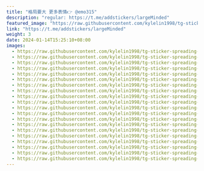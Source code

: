 ```yaml
---
title: "格局要大 更多表情👉 @emo315"
description: "regular: https://t.me/addstickers/largeMinded"
featured_image: "https://raw.githubusercontent.com/kylelin1998/tg-sticker-spreading-worldwide-images/main/img/39b207d0-343b-4708-844e-583202a20b2c.jpg"
link: "https://t.me/addstickers/largeMinded"
weight: 3
date: 2024-01-14T15:25:10+08:00
images:
  - https://raw.githubusercontent.com/kylelin1998/tg-sticker-spreading-worldwide-images/main/img/39b207d0-343b-4708-844e-583202a20b2c.jpg
  - https://raw.githubusercontent.com/kylelin1998/tg-sticker-spreading-worldwide-images/main/img/7eff6ac3-11f9-410f-b892-f5ea8971b86a.jpg
  - https://raw.githubusercontent.com/kylelin1998/tg-sticker-spreading-worldwide-images/main/img/63a6171f-a3e6-4fa5-8e45-a6c5021fe738.jpg
  - https://raw.githubusercontent.com/kylelin1998/tg-sticker-spreading-worldwide-images/main/img/81e2d6e0-fd72-4f12-8c2d-e48d61ad655e.jpg
  - https://raw.githubusercontent.com/kylelin1998/tg-sticker-spreading-worldwide-images/main/img/9f014385-5e0d-47e0-a442-492ec6e9112f.jpg
  - https://raw.githubusercontent.com/kylelin1998/tg-sticker-spreading-worldwide-images/main/img/76bcfeb9-29cf-442a-bc78-fe533737bcf8.jpg
  - https://raw.githubusercontent.com/kylelin1998/tg-sticker-spreading-worldwide-images/main/img/0298ffaa-4fca-4d35-b56f-26e96a50325b.jpg
  - https://raw.githubusercontent.com/kylelin1998/tg-sticker-spreading-worldwide-images/main/img/7a3ba102-ba2e-48c0-8ede-363eb266313c.jpg
  - https://raw.githubusercontent.com/kylelin1998/tg-sticker-spreading-worldwide-images/main/img/a311b312-b718-4d65-b3b1-7dfa2816300e.jpg
  - https://raw.githubusercontent.com/kylelin1998/tg-sticker-spreading-worldwide-images/main/img/18373890-d451-4483-9803-71971601b7f2.jpg
  - https://raw.githubusercontent.com/kylelin1998/tg-sticker-spreading-worldwide-images/main/img/ed1b4304-6fa9-41db-9d8c-a3b4021f6a56.jpg
  - https://raw.githubusercontent.com/kylelin1998/tg-sticker-spreading-worldwide-images/main/img/46e05925-450f-432f-b5a6-f85562bbb525.jpg
  - https://raw.githubusercontent.com/kylelin1998/tg-sticker-spreading-worldwide-images/main/img/2b112855-7923-479b-8cd5-c8707dee779f.jpg
  - https://raw.githubusercontent.com/kylelin1998/tg-sticker-spreading-worldwide-images/main/img/a8a42748-24b5-4b2a-8f25-60102a5f73e2.jpg
  - https://raw.githubusercontent.com/kylelin1998/tg-sticker-spreading-worldwide-images/main/img/55c3d470-c9e8-4292-a622-6840f2dcdd2a.jpg
  - https://raw.githubusercontent.com/kylelin1998/tg-sticker-spreading-worldwide-images/main/img/20fb1835-e32e-435e-a1b8-63bec6d5dfe4.jpg
  - https://raw.githubusercontent.com/kylelin1998/tg-sticker-spreading-worldwide-images/main/img/ed51f49c-f9c9-4e8e-a236-bd96b7913e88.jpg
  - https://raw.githubusercontent.com/kylelin1998/tg-sticker-spreading-worldwide-images/main/img/8c413749-83a1-46ea-9756-57b999fe0231.jpg
  - https://raw.githubusercontent.com/kylelin1998/tg-sticker-spreading-worldwide-images/main/img/6e8663ea-1815-4b6d-a6a2-e29f1dfe8cfa.jpg
  - https://raw.githubusercontent.com/kylelin1998/tg-sticker-spreading-worldwide-images/main/img/04d6bd4f-9887-4da9-80d7-800e8a174f92.jpg
---
```

